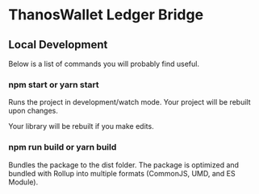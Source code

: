 # ThanosWallet Ledger Bridge

## Local Development

Below is a list of commands you will probably find useful.

### npm start or yarn start

Runs the project in development/watch mode. Your project will be rebuilt upon changes.

Your library will be rebuilt if you make edits.

### npm run build or yarn build

Bundles the package to the dist folder.
The package is optimized and bundled with Rollup into multiple formats (CommonJS, UMD, and ES Module).
